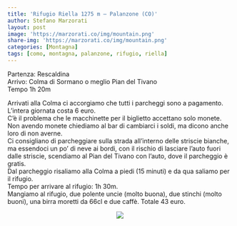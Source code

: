 ```yaml
---
title: 'Rifugio Riella 1275 m – Palanzone (CO)'
author: Stefano Marzorati
layout: post
image: 'https://marzorati.co/img/mountain.png'
share-img: 'https://marzorati.co/img/mountain.png'
categories: [Montagna]
tags: [como, montagna, palanzone, rifugio, riella]
---
```

Partenza: Rescaldina  
Arrivo: Colma di Sormano o meglio Pian del Tivano  
Tempo 1h 20m

Arrivati alla Colma ci accorgiamo che tutti i parcheggi sono a pagamento.  
L’intera giornata costa 6 euro.  
C’è il problema che le macchinette per il biglietto accettano solo monete.  
Non avendo monete chiediamo al bar di cambiarci i soldi, ma dicono anche loro di non averne.  
Ci consigliano di parcheggiare sulla strada all’interno delle striscie bianche, ma essendoci un po’ di neve ai bordi, con il rischio di lasciare l’auto fuori dalle striscie, scendiamo al Pian del Tivano con l’auto, dove il parcheggio è gratis.  
Dal parcheggio risaliamo alla Colma a piedi (15 minuti) e da qua saliamo per il rifugio.  
Tempo per arrivare al rifugio: 1h 30m.  
Mangiamo al rifugio, due polente uncie (molto buona), due stinchi (molto buoni), una birra moretti da 66cl e due caffè. Totale 43 euro.

<p align="center">
  <img src="https://marzorati.co/img/post/rifugio_riella_palanzone_gj6lvx.jpg">
</p> 

